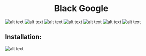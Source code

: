 <div align='center'>
  <h1>Black Google</h1>
</div>

![alt text](https://i.ibb.co/6gb6F7y/1.png)
![alt text](https://i.ibb.co/PrztV45/2.png)
![alt text](https://i.ibb.co/Xb2LNm8/3.png)
![alt text](https://i.ibb.co/R7WCzrn/4.png)
![alt text](https://i.ibb.co/dMgBkKB/5.png)
![alt text](https://i.ibb.co/nzYTYP8/6.png)
![alt text](https://i.ibb.co/b2Nvm5v/7.png)

## Installation:
![alt text](https://developer.chrome.com/static/images/get_started/load_extension.png)
